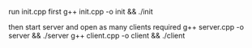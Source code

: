 run init.cpp first
g++ init.cpp -o init && ./init

then start server and open as many clients required
g++ server.cpp -o server && ./server
g++ client.cpp -o client && ./client
